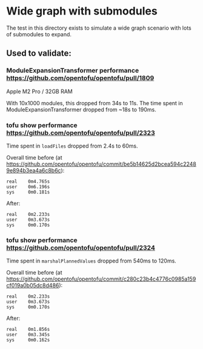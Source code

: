 # Wide graph with submodules

The test in this directory exists to simulate a wide graph scenario with lots of submodules to expand.

## Used to validate:

### ModuleExpansionTransformer performance https://github.com/opentofu/opentofu/pull/1809
Apple M2 Pro / 32GB RAM

With 10x1000 modules, this dropped from 34s to 11s.
The time spent in ModuleExpansionTransformer dropped from ~18s to 190ms.

### tofu show performance https://github.com/opentofu/opentofu/pull/2323

Time spent in `loadFiles` dropped from 2.4s to 60ms.

Overall time before (at https://github.com/opentofu/opentofu/commit/be5b14625d2bcea594c22489e894b3ea4a6c8b6c):

```
real	0m4.765s
user	0m6.196s
sys     0m0.181s
```

After:

```
real	0m2.233s
user	0m3.673s
sys     0m0.170s
```

### tofu show performance https://github.com/opentofu/opentofu/pull/2324

Time spent in `marshalPlannedValues` dropped from 540ms to 120ms.

Overall time before (at https://github.com/opentofu/opentofu/commit/c280c23b4c4776c0985a159cf019a0b05dc8d486):

```
real	0m2.233s
user	0m3.673s
sys     0m0.170s
```

After:

```
real	0m1.856s
user	0m3.345s
sys     0m0.162s
```
